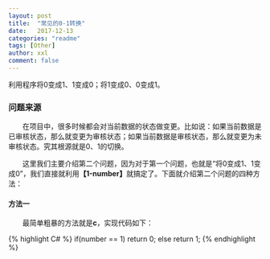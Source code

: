 ```yaml
---
layout: post
title:  "常见的0-1转换"
date:   2017-12-13
categories: "readme"
tags: [Other]
author: xxl
comment: false
---
```

利用程序将0变成1、1变成0；将1变成0、0变成1。

### 问题来源
<p style="text-indent: 2em">在项目中，很多时候都会对当前数据的状态做变更。比如说：如果当前数据是已审核状态，那么就变更为审核状态；如果当前数据是审核状态，那么就变更为未审核状态。究其根源就是0、1的切换。</p>
<p style="text-indent: 2em">这里我们主要介绍第二个问题，因为对于第一个问题，也就是“将0变成1、1变成0”，我们直接就利用<span style="font-weight:bold">【1-number】</span>就搞定了。下面就介绍第二个问题的四种方法：</p>

#### 方法一
<p style="text-indent: 2em">最简单粗暴的方法就是<span style="font-weight:bold">c</span>，实现代码如下：</p>
{% highlight C# %}
if(number == 1) 
  return 0;
else 
  return 1;
{% endhighlight %}